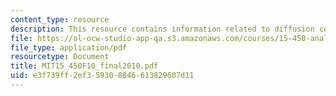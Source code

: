 ```yaml
---
content_type: resource
description: This resource contains information related to diffusion coefficients.
file: https://ol-ocw-studio-app-qa.s3.amazonaws.com/courses/15-450-analytics-of-finance-fall-2010/e3f739ff2ef359308846613829607d11_MIT15_450F10_final2010.pdf
file_type: application/pdf
resourcetype: Document
title: MIT15_450F10_final2010.pdf
uid: e3f739ff-2ef3-5930-8846-613829607d11
---
```

